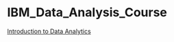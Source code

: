 # IBM_Data_Analysis_Course

<a href="https://coursera.org/share/a2e3efca84920daba6f47ccb1c42fb75">Introduction to Data Analytics</a>
